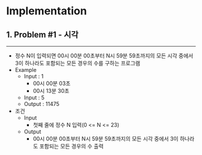 # Implementation

## 1. Problem #1 - 시각

---

- 정수 N이 입력되면 00시 00분 00초부터 N시 59분 59초까지의 모든 시각 중에서 3이 하나라도 포함되는 모든 경우의 수를 구하는 프로그램
- Example
  - Input : 1
    - 00시 00분 03초
    - 00시 13분 30초
  - Input : 5
  - Output : 11475
- 조건
  - Input
    - 첫째 줄에 정수 N 입력(0 <= N <= 23)
  - Output
    - 00시 00분 00초부터 N시 59분 59초까지의 모든 시각 중에서 3이 하나라도 포함되는 모든 경우의 수 출력
